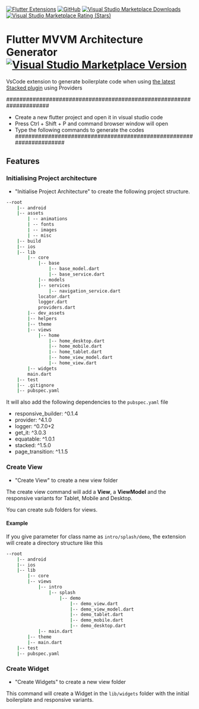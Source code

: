 [![Flutter Extensions](https://img.shields.io/badge/Flutter-grey?style=flat-square&logo=flutter&logoColor=blue)](https://flutter.dev)
[![GitHub](https://img.shields.io/github/license/thetnswe/flutter_mvvm_generator?color=blue&style=flat-square)](https://raw.githubusercontent.com/thetnswe/flutter_mvvm_generator/master/LICENSE)
[![Visual Studio Marketplace Downloads](https://img.shields.io/visual-studio-marketplace/d/thetnswe.mvvm-generator?color=green&label=VS%20Code%20Downloads&style=flat-square)](https://marketplace.visualstudio.com/items?itemName=thetnswe.mvvm-generator)
[![Visual Studio Marketplace Rating (Stars)](https://img.shields.io/visual-studio-marketplace/stars/thetnswe.mvvm-generator?style=flat-square)](https://marketplace.visualstudio.com/items?itemName=thetnswe.mvvm-generator&ssr=false#review-details)

# Flutter MVVM Architecture Generator [![Visual Studio Marketplace Version](https://img.shields.io/visual-studio-marketplace/v/thetnswe.mvvm-generator?style=flat-square)](https://marketplace.visualstudio.com/items?itemName=thetnswe.mvvm-generator)
VsCode extension to generate boilerplate code when using [the latest Stacked plugin](https://pub.dev/packages/stacked) using Providers

#####################################################################
- Create a new flutter project and open it in visual studio code
- Press Ctrl + Shift + P and command browser window will open
- Type the following commands to generate the codes
#####################################################################

## Features
### Initialising Project architecture
- "Initialise Project Architecture" to create the following project structure.

```bash
--root
    |-- android
    |-- assets
        | -- animations
        | -- fonts
        | -- images
        | -- misc
    |-- build
    |-- ios
    |-- lib
        |-- core
            |-- base
                |-- base_model.dart
                |-- base_service.dart
            |-- models
            |-- services
                |-- navigation_service.dart
            locator.dart
            logger.dart
            providers.dart
        |-- dev_assets
        |-- helpers
        |-- theme
        |-- views
            |-- home
                |-- home_desktop.dart
                |-- home_mobile.dart
                |-- home_tablet.dart
                |-- home_view_model.dart
                |-- home_view.dart
        |-- widgets
        main.dart
    |-- test
    |-- .gitignore
    |-- pubspec.yaml
```

It will also add the following dependencies to the `pubspec.yaml` file

- responsive_builder: ^0.1.4
- provider: ^4.1.0
- logger: ^0.7.0+2
- get_it: ^3.0.3
- equatable: ^1.0.1
- stacked: ^1.5.0
- page_transition: ^1.1.5


### Create View
- "Create View" to create a new view folder

The create view command will add a **View**, a **ViewModel** and the responsive variants for Tablet, Mobile and Desktop.

You can create sub folders for views.

#### Example

If you give parameter for class name as `intro/splash/demo`, the extension will create a directory structure like this

```bash
--root
    |-- android
    |-- ios
    |-- lib
        |-- core
        |-- views
            |-- intro
                |-- splash
                    |-- demo
                        |-- demo_view.dart
                        |-- demo_view_model.dart
                        |-- demo_tablet.dart
                        |-- demo_mobile.dart
                        |-- demo_desktop.dart
            |-- main.dart
        |-- theme
        |-- main.dart
    |-- test
    |-- pubspec.yaml
```

### Create Widget
- "Create Widgets" to create a new view folder

This command will create a Widget in the `lib/widgets` folder with the initial boilerplate and responsive variants.
